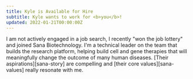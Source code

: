 ```yaml
---
title: Kyle is Available for Hire
subtitle: Kyle wants to work for <b>you</b>!
updated: 2022-01-21T00:00:00Z
---
```


<aside>
I am not actively engaged in a job search, I recently "won the job lottery" and
joined Sana Biotechnology.  I'm a technical leader on the team that builds the
research platform, helping build cell and gene therapies that will meaningfully
change the outcome of many human diseases.  [Their aspirations][sana-story] are
compelling and [their core values][sana-values] really resonate with me.
</aside>

[sana-story]: https://sana.com/our-story/
[sana-values]: https://sana.com/join-us/
